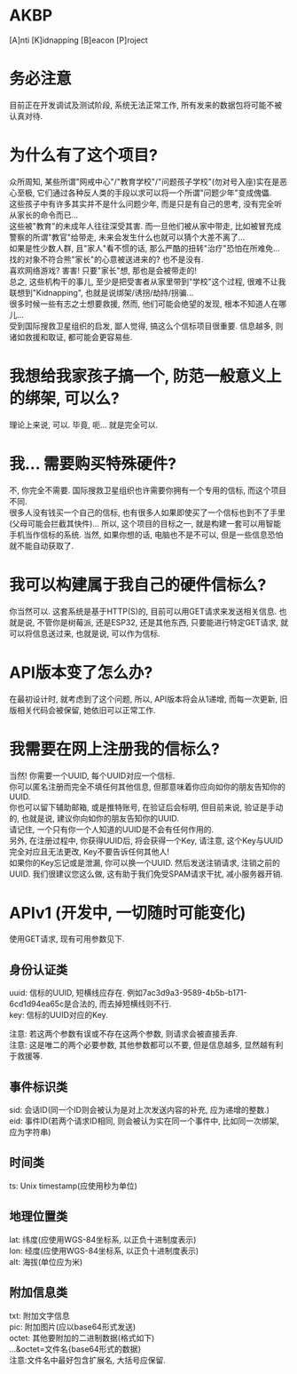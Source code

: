 <!--
 * @Author: FunctionSir
 * @Date: 2023-07-14 23:10:45
 * @LastEditTime: 2023-07-17 00:51:04
 * @LastEditors: FunctionSir
 * @Description: [A]nti [K]idnapping [B]eacon [P]roject
 * @FilePath: /AKBP/README.md
-->
# AKBP

[A]nti [K]idnapping [B]eacon [P]roject  

# 务必注意

目前正在开发调试及测试阶段, 系统无法正常工作, 所有发来的数据包将可能不被认真对待.  

# 为什么有了这个项目?

众所周知, 某些所谓"网戒中心"/"教育学校"/"问题孩子学校"(勿对号入座)实在是恶心至极, 它们通过各种反人类的手段以求可以将一个所谓"问题少年"变成傀儡.  
这些孩子中有许多其实并不是什么问题少年, 而是只是有自己的思考, 没有完全听从家长的命令而已...  
这些被"教育"的未成年人往往深受其害. 而一旦他们被从家中带走, 比如被冒充成警察的所谓"教官"给带走, 未来会发生什么也就可以猜个大差不离了...  
如果是性少数人群, 且"家人"看不惯的话, 那么严酷的扭转"治疗"恐怕在所难免...  
找的对象不符合熊"家长"的心意被送进来的? 也不是没有.  
喜欢网络游戏? 害害! 只要"家长"想, 那也是会被带走的!  
总之, 这些机构干的事儿, 至少是把受害者从家里带到"学校"这个过程, 很难不让我联想到"Kidnapping", 也就是说绑架/诱拐/劫持/拐骗...  
很多时候一些有志之士想要救援, 然而, 他们可能会绝望的发现, 根本不知道人在哪儿...  
受到国际搜救卫星组织的启发, 鄙人觉得, 搞这么个信标项目很重要. 信息越多, 则诸如救援和取证, 都可能会更容易些.  

# 我想给我家孩子搞一个, 防范一般意义上的绑架, 可以么?

理论上来说, 可以. 毕竟, 呃... 就是完全可以.  

# 我... 需要购买特殊硬件?

不, 你完全不需要. 国际搜救卫星组织也许需要你拥有一个专用的信标, 而这个项目不同.  
很多人没有钱买一个自己的信标, 也有很多人如果即使买了一个信标也到不了手里(父母可能会拦截其快件)...
所以, 这个项目的目标之一, 就是构建一套可以用智能手机当作信标的系统. 当然, 如果你想的话, 电脑也不是不可以, 但是一些信息恐怕就不能自动获取了.  

# 我可以构建属于我自己的硬件信标么?

你当然可以. 这套系统是基于HTTP(S)的, 目前可以用GET请求来发送相关信息. 也就是说, 不管你是树莓派, 还是ESP32, 还是其他东西, 只要能进行特定GET请求, 就可以将信息送过来, 也就是说, 可以作为信标.  

# API版本变了怎么办?

在最初设计时, 就考虑到了这个问题, 所以, API版本将会从1递增, 而每一次更新, 旧版相关代码会被保留, 她依旧可以正常工作.  

# 我需要在网上注册我的信标么?

当然! 你需要一个UUID, 每个UUID对应一个信标.  
你可以匿名注册而完全不填任何其他信息, 但那意味着你应向如你的朋友告知你的UUID.  
你也可以留下辅助邮箱, 或是推特账号, 在验证后会标明, 但目前来说, 验证是手动的, 也就是说, 建议你向如你的朋友告知你的UUID.  
请记住, 一个只有你一个人知道的UUID是不会有任何作用的.  
另外, 在注册过程中, 你获得UUID后, 将会获得一个Key, 请注意, 这个Key与UUID完全对应且无法更改, Key不要告诉任何其他人!  
如果你的Key忘记或是泄漏, 你可以换一个UUID. 然后发送注销请求, 注销之前的UUID. 我们很建议您这么做, 这有助于我们免受SPAM请求干扰, 减小服务器开销.  

# APIv1 (开发中, 一切随时可能变化)

使用GET请求, 现有可用参数见下.

## 身份认证类

uuid: 信标的UUID, 短横线应存在. 例如7ac3d9a3-9589-4b5b-b171-6cd1d94ea65c是合法的, 而去掉短横线则不行.  
key: 信标的UUID对应的Key.  
  
注意: 若这两个参数有误或不存在这两个参数, 则请求会被直接丢弃.  
注意: 这是唯二的两个必要参数, 其他参数都可以不要, 但是信息越多, 显然越有利于救援等.  

## 事件标识类

sid: 会话ID(同一个ID则会被认为是对上次发送内容的补充, 应为递增的整数.)  
eid: 事件ID(若两个请求ID相同, 则会被认为实在同一个事件中, 比如同一次绑架, 应为字符串)  

## 时间类

ts: Unix timestamp(应使用秒为单位)

## 地理位置类

lat: 纬度(应使用WGS-84坐标系, 以正负十进制度表示)  
lon: 经度(应使用WGS-84坐标系, 以正负十进制度表示)  
alt: 海拔(单位应为米)  

## 附加信息类

txt: 附加文字信息  
pic: 附加图片(应以base64形式发送)  
octet: 其他要附加的二进制数据(格式如下)  
...&octet=文件名{base64形式的数据}  
注意:文件名中最好包含扩展名, 大括号应保留.  
